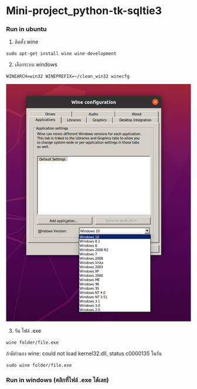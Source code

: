 # Mini-project_python-tk-sqltie3
### Run in ubuntu 
1. ติดตั้ง wine
```
sudo apt-get install wine wine-development
```
2. เลือกระบบ windows
```
WINEARCH=win32 WINEPREFIX=~/clean_win32 winecfg
```

<p align="center">
<img src=img/win.png>
</p>

3. รัน ไฟล์ .exe
```
wine folder/file.exe
```
ถ้ามีทำนอง wine: could not load kernel32.dll, status c0000135 ในรัน

```
sudo wine folder/file.exe
```
### Run in windows (คลิกที่ไฟล์ .exe ได้เลย)